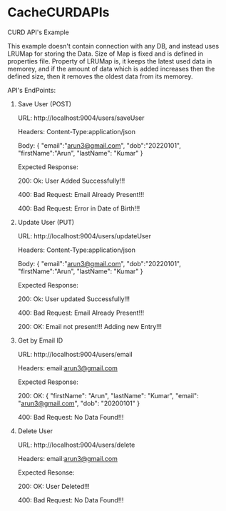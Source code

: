 # CacheCURDAPIs
CURD API's Example

This example doesn't contain connection with any DB, and instead uses LRUMap for storing the Data. Size of Map is fixed and is defined in properties file. Property of LRUMap is, it keeps the latest used data in memorey, and if the amount of data which is added increases then the defined size, then it removes the oldest data from its memorey.

API's EndPoints:
1. Save User (POST)

    URL: http://localhost:9004/users/saveUser

    Headers: Content-Type:application/json
    
    Body: {
	          "email":"arun3@gmail.com",
	          "dob":"20220101",
	          "firstName":"Arun",
	          "lastName": "Kumar"
          }
	  
    Expected Response:
    
      200: Ok: User Added Successfully!!!
     
      400: Bad Request: Email Already Present!!!
      
      400: Bad Request: Error in Date of Birth!!!
      
      
2. Update User (PUT)

   URL: http://localhost:9004/users/updateUser
   
   Headers: Content-Type:application/json
   
   Body: {
	          "email":"arun3@gmail.com",
	          "dob":"20220101",
	          "firstName":"Arun",
	          "lastName": "Kumar"
          }
   
   Expected Response:
      
      200: Ok: User updated Successfully!!!
      
      400: Bad Request: Email Already Present!!!
      
      200: OK: Email not present!!! Adding new Entry!!!
      
 
3. Get by Email ID
    
    URL: http://localhost:9004/users/email
    
    Headers: email:arun3@gmail.com
    
    Expected Response:
      
      200: OK: {
                  "firstName": "Arun",
                  "lastName": "Kumar",
                  "email": "arun3@gmail.com",
                  "dob": "20200101"
                }
      
      400: Bad Request: No Data Found!!!
      
      
4. Delete User
    
    URL: http://localhost:9004/users/delete
    
    Headers: email:arun3@gmail.com
    
    Expected Resonse:
      
      200: OK: User Deleted!!!
      
      400: Bad Request: No Data Found!!!
                
